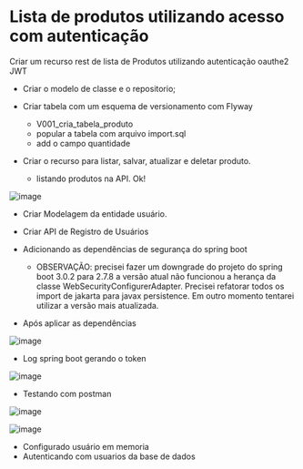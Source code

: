 # Lista de produtos utilizando acesso com autenticação
Criar um recurso rest de lista de Produtos utilizando autenticação oauthe2 JWT 

- Criar o modelo de classe e o repositorio;

- Criar tabela com um esquema de versionamento com Flyway
	- V001_cria_tabela_produto
	- popular a tabela com arquivo import.sql
	- add o campo quantidade
	
- Criar o recurso para listar, salvar, atualizar e deletar produto.
	- listando produtos na API. Ok!

![image](https://user-images.githubusercontent.com/28118980/217341295-a7362699-b010-4ca7-a305-30d4b92c79c9.png)

- Criar Modelagem da entidade usuário.
- Criar API de Registro de Usuários

- Adicionando as dependências de segurança do spring boot
	- OBSERVAÇÃO: precisei fazer um downgrade do projeto do spring boot 3.0.2 para 2.7.8 a versão atual
	não funcionou a herança da classe WebSecurityConfigurerAdapter. Precisei refatorar todos os import de
	jakarta para javax persistence. Em outro momento tentarei utilizar a versão mais atualizada.
	
- Após aplicar as dependências

![image](https://user-images.githubusercontent.com/28118980/217396816-6cb1b844-a033-42ea-80e8-799ba38382fe.png)
 
- Log spring boot gerando o token

![image](https://user-images.githubusercontent.com/28118980/217399757-dc50af6a-c9f3-471c-b443-79a8ce2f2f60.png)

- Testando com postman

![image](https://user-images.githubusercontent.com/28118980/217399999-1b30724f-6a51-4e39-803c-9a3387716193.png)

![image](https://user-images.githubusercontent.com/28118980/217400124-5ebaf495-18c1-4de0-ae88-9a3a6eedec3f.png)

- Configurado usuário em memoria
- Autenticando com usuarios da base de dados